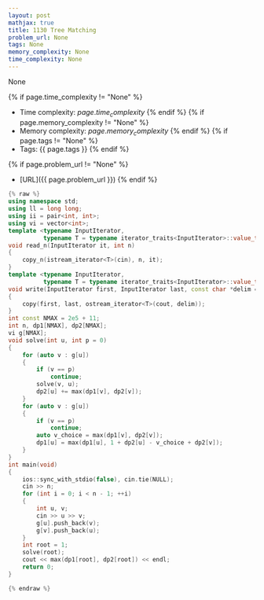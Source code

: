 ```yaml
---
layout: post
mathjax: true
title: 1130 Tree Matching
problem_url: None
tags: None
memory_complexity: None
time_complexity: None
---
```


None


{% if page.time_complexity != "None" %}
- Time complexity: ${{ page.time_complexity }}$
{% endif %}
{% if page.memory_complexity != "None" %}
- Memory complexity: ${{ page.memory_complexity }}$
{% endif %}
{% if page.tags != "None" %}
- Tags: {{ page.tags }}
{% endif %}

{% if page.problem_url != "None" %}
- [URL]({{ page.problem_url }})
{% endif %}

```cpp
{% raw %}
using namespace std;
using ll = long long;
using ii = pair<int, int>;
using vi = vector<int>;
template <typename InputIterator,
          typename T = typename iterator_traits<InputIterator>::value_type>
void read_n(InputIterator it, int n)
{
    copy_n(istream_iterator<T>(cin), n, it);
}
template <typename InputIterator,
          typename T = typename iterator_traits<InputIterator>::value_type>
void write(InputIterator first, InputIterator last, const char *delim = "\n")
{
    copy(first, last, ostream_iterator<T>(cout, delim));
}
int const NMAX = 2e5 + 11;
int n, dp1[NMAX], dp2[NMAX];
vi g[NMAX];
void solve(int u, int p = 0)
{
    for (auto v : g[u])
    {
        if (v == p)
            continue;
        solve(v, u);
        dp2[u] += max(dp1[v], dp2[v]);
    }
    for (auto v : g[u])
    {
        if (v == p)
            continue;
        auto v_choice = max(dp1[v], dp2[v]);
        dp1[u] = max(dp1[u], 1 + dp2[u] - v_choice + dp2[v]);
    }
}
int main(void)
{
    ios::sync_with_stdio(false), cin.tie(NULL);
    cin >> n;
    for (int i = 0; i < n - 1; ++i)
    {
        int u, v;
        cin >> u >> v;
        g[u].push_back(v);
        g[v].push_back(u);
    }
    int root = 1;
    solve(root);
    cout << max(dp1[root], dp2[root]) << endl;
    return 0;
}

{% endraw %}
```